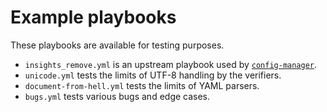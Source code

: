 # Example playbooks

These playbooks are available for testing purposes.

- `insights_remove.yml` is an upstream playbook used by [`config-manager`](https://github.com/RedHatInsights/config-manager).
- `unicode.yml` tests the limits of UTF-8 handling by the verifiers.
- `document-from-hell.yml` tests the limits of YAML parsers.
- `bugs.yml` tests various bugs and edge cases.
